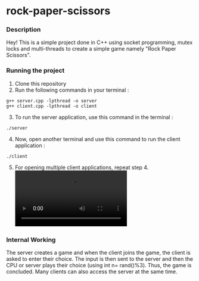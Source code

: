 # rock-paper-scissors
### Description
Hey! 
This is a simple project done in C++ using socket programming, mutex locks and multi-threads to create a simple game namely "Rock Paper Scissors".
### Running the project
1. Clone this repository
2. Run the following commands in your terminal :
```
g++ server.cpp -lpthread -o server
g++ client.cpp -lpthread -o client
```
3. To run the server application, use this command in the terminal :
```
./server
```

4. Now, open another terminal and use this command to run the client application :
```
./client
```

5. For opening multiple client applications, repeat step 4.
![](https://github.com/naruto1922/rock-paper-scissors/blob/main/demo.mp4)

### Internal Working
The server creates a game and when the client joins the game, the client is asked to enter their choice. The input is then sent to the server and then the CPU or server plays their choice (using int n= rand()%3). Thus, the game is concluded. Many clients can also access the server at the same time.  
